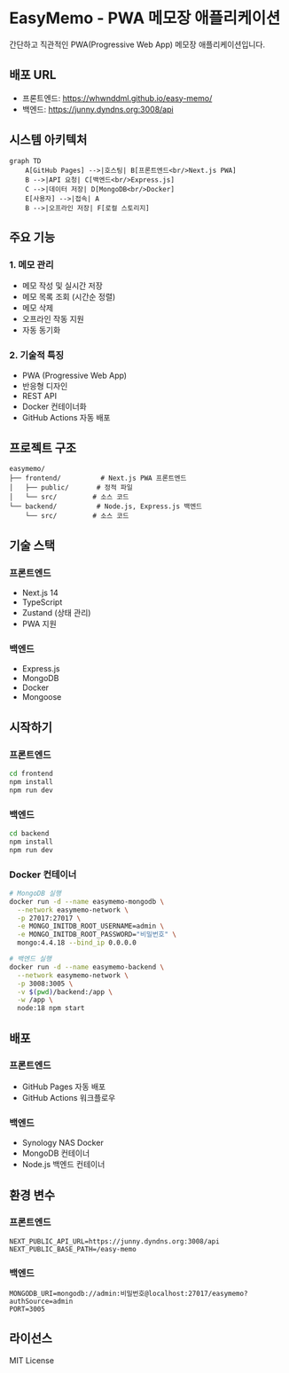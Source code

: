 # EasyMemo - PWA 메모장 애플리케이션

간단하고 직관적인 PWA(Progressive Web App) 메모장 애플리케이션입니다.

## 배포 URL
- 프론트엔드: https://whwnddml.github.io/easy-memo/
- 백엔드: https://junny.dyndns.org:3008/api

## 시스템 아키텍처

```mermaid
graph TD
    A[GitHub Pages] -->|호스팅| B[프론트엔드<br/>Next.js PWA]
    B -->|API 요청| C[백엔드<br/>Express.js]
    C -->|데이터 저장| D[MongoDB<br/>Docker]
    E[사용자] -->|접속| A
    B -->|오프라인 저장| F[로컬 스토리지]
```

## 주요 기능

### 1. 메모 관리
- 메모 작성 및 실시간 저장
- 메모 목록 조회 (시간순 정렬)
- 메모 삭제
- 오프라인 작동 지원
- 자동 동기화

### 2. 기술적 특징
- PWA (Progressive Web App)
- 반응형 디자인
- REST API
- Docker 컨테이너화
- GitHub Actions 자동 배포

## 프로젝트 구조

```
easymemo/
├── frontend/          # Next.js PWA 프론트엔드
│   ├── public/       # 정적 파일
│   └── src/         # 소스 코드
└── backend/          # Node.js, Express.js 백엔드
    └── src/         # 소스 코드
```

## 기술 스택

### 프론트엔드
- Next.js 14
- TypeScript
- Zustand (상태 관리)
- PWA 지원

### 백엔드
- Express.js
- MongoDB
- Docker
- Mongoose

## 시작하기

### 프론트엔드
```bash
cd frontend
npm install
npm run dev
```

### 백엔드
```bash
cd backend
npm install
npm run dev
```

### Docker 컨테이너
```bash
# MongoDB 실행
docker run -d --name easymemo-mongodb \
  --network easymemo-network \
  -p 27017:27017 \
  -e MONGO_INITDB_ROOT_USERNAME=admin \
  -e MONGO_INITDB_ROOT_PASSWORD="비밀번호" \
  mongo:4.4.18 --bind_ip 0.0.0.0

# 백엔드 실행
docker run -d --name easymemo-backend \
  --network easymemo-network \
  -p 3008:3005 \
  -v $(pwd)/backend:/app \
  -w /app \
  node:18 npm start
```

## 배포

### 프론트엔드
- GitHub Pages 자동 배포
- GitHub Actions 워크플로우

### 백엔드
- Synology NAS Docker
- MongoDB 컨테이너
- Node.js 백엔드 컨테이너

## 환경 변수

### 프론트엔드
```env
NEXT_PUBLIC_API_URL=https://junny.dyndns.org:3008/api
NEXT_PUBLIC_BASE_PATH=/easy-memo
```

### 백엔드
```env
MONGODB_URI=mongodb://admin:비밀번호@localhost:27017/easymemo?authSource=admin
PORT=3005
```

## 라이선스

MIT License 